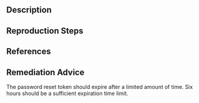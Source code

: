 ## Description


## Reproduction Steps


## References


## Remediation Advice

The password reset token should expire after a limited amount of time. Six hours should be a sufficient expiration time limit.

